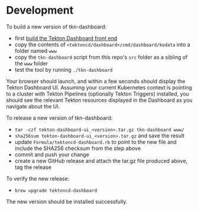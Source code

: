# Development

To build a new version of tkn-dashboard:
- first [build the Tekton Dashboard front end](https://github.com/tektoncd/dashboard/tree/main/docs/dev#build-the-frontend)
- copy the contents of `<tektoncd/dashboard>/cmd/dashboard/kodata` into a folder named `www`
- copy the `tkn-dashboard` script from this repo's `src` folder as a sibling of the `www` folder
- test the tool by running `./tkn-dashboard`

Your browser should launch, and within a few seconds should display the Tekton Dashboard UI.
Assuming your current Kubernetes context is pointing to a cluster with Tekton Pipelines (optionally Tekton Triggers) installed, you should see the relevant Tekton resources displayed in the Dashboard as you navigate about the UI.

To release a new version of tkn-dashboard:
- `tar -czf tekton-dashboard-ui_<version>.tar.gz tkn-dashboard www/`
- `sha256sum tekton-dashboard-ui_<version>.tar.gz` and save the result
- update `Formula/tektoncd-dashboard.rb` to point to the new file and include the SHA256 checksum from the step above
- commit and push your change
- create a new GitHub release and attach the tar.gz file produced above, tag the release

To verify the new release:
- `brew upgrade tektoncd-dashboard`

The new version should be installed successfully.
